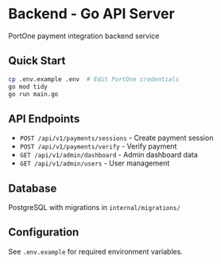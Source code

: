 # Backend - Go API Server

PortOne payment integration backend service

## Quick Start

```bash
cp .env.example .env  # Edit PortOne credentials
go mod tidy
go run main.go
```

## API Endpoints

- `POST /api/v1/payments/sessions` - Create payment session
- `POST /api/v1/payments/verify` - Verify payment  
- `GET /api/v1/admin/dashboard` - Admin dashboard data
- `GET /api/v1/admin/users` - User management

## Database

PostgreSQL with migrations in `internal/migrations/`

## Configuration

See `.env.example` for required environment variables.